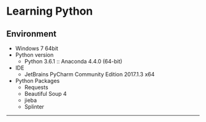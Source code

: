 # Learning Python

## Environment
* Windows 7 64bit
* Python version
  * Python 3.6.1 :: Anaconda 4.4.0 (64-bit)
* IDE
  * JetBrains PyCharm Community Edition 2017.1.3 x64
* Python Packages
  * Requests
  * Beautiful Soup 4
  * jieba
  * Splinter
___